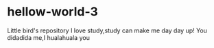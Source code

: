 # hellow-world-3
Little bird's repository
I love study,study can make me day day up!
You didadida me,I hualahuala you
